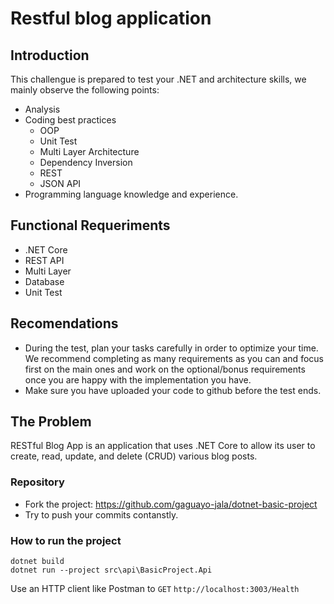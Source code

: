 # Restful blog application

## Introduction

This challengue is prepared to test your .NET and architecture skills, we mainly observe the following points:

- Analysis
- Coding best practices
  - OOP
  - Unit Test
  - Multi Layer Architecture
  - Dependency Inversion
  - REST
  - JSON API
- Programming language knowledge and experience.

## Functional Requeriments

- .NET Core
- REST API 
- Multi Layer
- Database
- Unit Test

## Recomendations

- During the test, plan your tasks carefully in order to optimize your time. We recommend completing as many requirements as you can and focus first on the main ones and work on the optional/bonus requirements once you are happy with the implementation you have.
- Make sure you have uploaded your code to github before the test ends.

## The Problem

RESTful Blog App is an application that uses .NET Core to allow its user to create, read, update, and delete (CRUD) various blog posts.

### Repository

- Fork the project: https://github.com/gaguayo-jala/dotnet-basic-project
- Try to push your commits contanstly.

### How to run the project

```shell
dotnet build
dotnet run --project src\api\BasicProject.Api
```

Use an HTTP client like Postman to `GET` `http://localhost:3003/Health`
